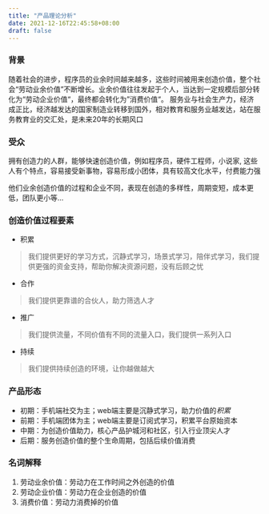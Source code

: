 ```yaml
---
title: "产品理论分析"
date: 2021-12-16T22:45:58+08:00
draft: false
---
```


### 背景
随着社会的进步，程序员的业余时间越来越多，这些时间被用来创造价值，整个社会“劳动业余价值”不断增长。业余价值往往发起于个人，当达到一定规模后部分转化为“劳动企业价值“，最终都会转化为”消费价值“。
服务业与社会生产力，经济成正比，经济越发达的国家制造业转移到国外，相对教育和服务业越发达，站在服务教育业的交汇处，是未来20年的长期风口

### 受众
拥有创造力的人群，能够快速创造价值，例如程序员，硬件工程师，小说家, 这些人有个特点，容易接受新事物，容易形成小团体，具有较高文化水平，付费能力强

他们业余创造价值的过程和企业不同，表现在创造的多样性，周期变短，成本更低，团队更小等...
### 创造价值过程要素
- 积累
>我们提供更好的学习方式，沉静式学习，场景式学习，陪伴式学习，我们提供更强的资金支持，帮助你解决资源问题，没有后顾之忧
- 合作
>我们提供更靠谱的合伙人，助力筛选人才
- 推广
> 我们提供流量，不同价值有不同的流量入口，我们提供一系列入口
- 持续
>我们提供持续创造的环境，让你越做越大
### 产品形态
- 初期：手机端社交为主；web端主要是沉静式学习，助力价值的*积累*
- 前期：手机端团体为主；web端主要是订阅式学习，积累平台原始资本
- 中期：为创造价值助力，核心产品护城河和社区，引入行业顶尖人才
- 后期：服务创造价值的整个生命周期，包括后续价值消费
### 名词解释
1. 劳动业余价值：劳动力在工作时间之外创造的价值
2. 劳动企业价值：劳动力在企业创造的价值
3. 消费价值：劳动力消费掉的价值